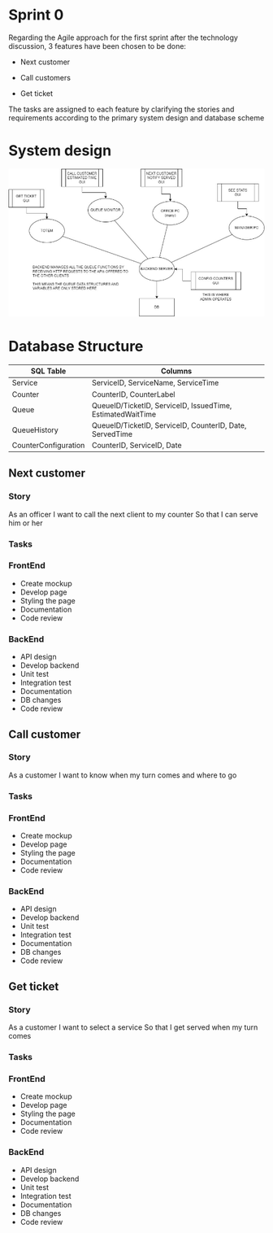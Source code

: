 
# Sprint 0
Regarding the Agile approach for the first sprint after the technology discussion, 3 features have been chosen to be done:
* Next customer

* Call customers

* Get ticket 

The tasks are assigned to each feature by clarifying the stories and requirements according to the primary system design and database scheme

# System design

![General system idea](General%20system%20idea.jpg)

# Database Structure

| SQL Table | Columns |
| --- | --- |
| Service | ServiceID, ServiceName, ServiceTime |
| Counter | CounterID, CounterLabel |
| Queue | QueueID/TicketID, ServiceID, IssuedTime, EstimatedWaitTime |
| QueueHistory | QueueID/TicketID, ServiceID, CounterID, Date, ServedTime |
| CounterConfiguration | CounterID, ServiceID, Date |

## Next customer
 ### Story 

As an officer
I want to call the next client to my counter
So that I can serve him or her

### Tasks

### FrontEnd 
				
* Create mockup 	
* Develop page  	
* Styling the page 
* Documentation 	
* Code review 		

### BackEnd
* API design 
* Develop backend 
* Unit test 
* Integration test
* Documentation
* DB changes
* Code review

## Call customer
 ### Story 

As a customer
I want to know when my turn comes and where to go

### Tasks

### FrontEnd 
				
* Create mockup 	
* Develop page  	
* Styling the page 
* Documentation 	
* Code review 		

### BackEnd
* API design 
* Develop backend 
* Unit test 
* Integration test
* Documentation
* DB changes
* Code review

## Get ticket
 ### Story 

As a customer
I want to select a service
So that I get served when my turn comes

### Tasks

### FrontEnd 
				
* Create mockup 	
* Develop page  	
* Styling the page 
* Documentation 	
* Code review 		

### BackEnd
* API design 
* Develop backend 
* Unit test 
* Integration test
* Documentation
* DB changes
* Code review